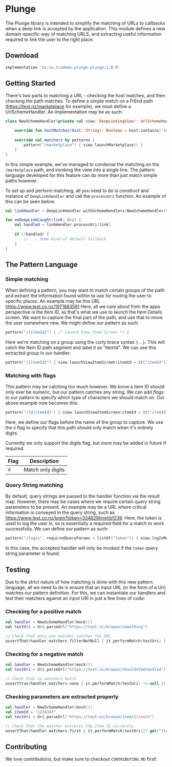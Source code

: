 # Plunge

The Plunge library is intended to simplify the matching of URLs to callbacks when a deep link is accepted
by the application. This module defines a new domain-specific way of matching URLS, and extracting useful
information required to link the user to the right place.

## Download

```groovy
implementation 'nz.co.trademe.plunge:plunge:1.0.0'
```

## Getting Started
There's two parts to matching a URL - checking the host matches, and then checking the path matches.
To define a simple match on a FrEnd path (https://test.nz/marketplace for example), we must define a 
UrlSchemeHandler. An implementation may be as such:

```kotlin
class NewSchemeHandler(private val view: DeepLinkingView): UrlSchemeHandler() {

    override fun hostMatches(host: String): Boolean = host.contains("test.nz")
    
    override val matchers by patterns {
        pattern("/marketplace") { view.launchMarketplace() }
    }
}
```

In this simple example, we've managed to condense the matching on the `/marketplace` path, and invoking
the view into a single line. The pattern language developed for this feature can do more than just match simple paths
however.

To set up and perform matching, all you need to do is construct and instance of `DeepLinkHandler` and call the `processUri` function. An example of this 
can be seen below:

```kotlin
val linkHandler = DeepLinkHandler.withSchemeHandlers(NewSchemeHandler(this))

fun onDeepLinkCaught(link: Uri) {
    val handled = linkHandler.processUri(link)
    
    if (!handled) {
        // ... Some kind of default fallback
    }
}
```

## The Pattern Language

### Simple matching
When defining a pattern, you may want to match certain groups of the path and extract the information found within
to use for routing the user to specific places. An example may be this URL https://www.test.co.nz/1971883591
Here, all we care about from the apps perspective is the item ID, as that's what we use to launch the Item Details screen. We want to capture the 
final part of the path, and use that to move the user somewhere new. We might define our pattern as such

```kotlin
pattern("/{itemId}") { /* Launch View Item Screen */ }
```

Here we're matching on a group using the curly brace syntax `{..}`. This will catch the Item ID path segment and label it as "itemId".
We can use this extracted group in our handler:

```kotlin
pattern("/{itemId}") { view.launchViewItemScreen(itemId = it["itemId"]) }
```

### Matching with flags
This pattern may be catching too much however. We know a item ID should only ever be numeric, but our pattern catches any string.
We can add _flags_ to our pattern to specify which type of characters we should match on. Our above example now becomes this:

```kotlin
pattern("/{d|itemId}") { view.launchViewItemScreen(itemId = it["itemId"]) }
```

Here, we define our flags before the name of the group to capture. We use the `d` flag to specify that this path should only match when it's entirely
digits. 

Currently we only support the digits flag, but more may be added in future if required.

| Flag | Description       |
|------|-------------------|
|  `d` | Match only digits |

### Query String matching
By default, query strings are passed to the handler function via the result map. However, there may be cases where we require certain
query string parameters to be present. An example may be a URL where critical information is conveyed in the query string, such as 
https://www.test.co.nz/login?token=324829hjrehbf239. Here, the token is used to log the user in, so is essentially a required
field for a match to work successfully. We can define our pattern as such:

```kotlin
pattern("/login", requiredQueryParams = listOf("token")) { view.logInMember(token = it["token"]) }
```

In this case, the accepted handler will only be invoked if the `token` query string parameter is found.

## Testing
Due to the strict nature of how matching is done with this new pattern language, all we need to do is ensure
that an input URL (in the form of a Uri) matches our pattern definition. For this, we can instantiate our handlers
and test their matchers against an input URI in just a few lines of code:

### Checking for a positive match
```kotlin
val handler = NewSchemeHandler(mock())
val testUri = Uri.parseUrl("https://test.nz/browse/something")

// Check that only one matcher catches the URL
assertThat(handler.matchers.filterNotNull { it.performMatch(testUri) }.size, 1) 

```
### Checking for a negative match
```kotlin
val handler = NewSchemeHandler(mock())
val testUri = Uri.parseUrl("https://test.nz/browse/shouldntbehandled")

// Check that no matchers match
assertTrue(handler.matchers.none { it.performMatch(testUri) != null })
```

### Checking parameters are extracted properly
```kotlin
val handler = NewSchemeHandler(mock())
val itemId = "1234343"
val testUri = Uri.parseUrl("https://test.nz/browse/item/$itemId")

// Check that the matcher extracts the Item ID correctly
assertThat(handler.matchers.first { it.performMatch(testUri)}?.get("itemId"), itemId)
```

## Contributing

We love contributions, but make sure to checkout `CONTRIBUTING.MD` first!


